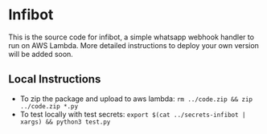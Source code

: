 # Infibot

This is the source code for infibot, a simple whatsapp webhook handler to run on AWS Lambda. More detailed instructions to deploy your own version will be added soon.

## Local Instructions

- To zip the package and upload to aws lambda: `rm ../code.zip && zip ../code.zip *.py`
- To test locally with test secrets: `export $(cat ../secrets-infibot | xargs) && python3 test.py`